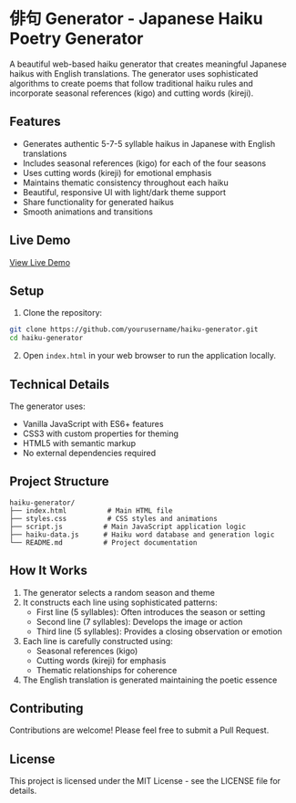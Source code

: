 # 俳句 Generator - Japanese Haiku Poetry Generator

A beautiful web-based haiku generator that creates meaningful Japanese haikus with English translations. The generator uses sophisticated algorithms to create poems that follow traditional haiku rules and incorporate seasonal references (kigo) and cutting words (kireji).

## Features

- Generates authentic 5-7-5 syllable haikus in Japanese with English translations
- Includes seasonal references (kigo) for each of the four seasons
- Uses cutting words (kireji) for emotional emphasis
- Maintains thematic consistency throughout each haiku
- Beautiful, responsive UI with light/dark theme support
- Share functionality for generated haikus
- Smooth animations and transitions

## Live Demo

[View Live Demo](#) <!-- Add your GitHub Pages URL here once deployed -->

## Setup

1. Clone the repository:
```bash
git clone https://github.com/yourusername/haiku-generator.git
cd haiku-generator
```

2. Open `index.html` in your web browser to run the application locally.

## Technical Details

The generator uses:
- Vanilla JavaScript with ES6+ features
- CSS3 with custom properties for theming
- HTML5 with semantic markup
- No external dependencies required

## Project Structure

```
haiku-generator/
├── index.html          # Main HTML file
├── styles.css          # CSS styles and animations
├── script.js          # Main JavaScript application logic
├── haiku-data.js      # Haiku word database and generation logic
└── README.md          # Project documentation
```

## How It Works

1. The generator selects a random season and theme
2. It constructs each line using sophisticated patterns:
   - First line (5 syllables): Often introduces the season or setting
   - Second line (7 syllables): Develops the image or action
   - Third line (5 syllables): Provides a closing observation or emotion
3. Each line is carefully constructed using:
   - Seasonal references (kigo)
   - Cutting words (kireji) for emphasis
   - Thematic relationships for coherence
4. The English translation is generated maintaining the poetic essence

## Contributing

Contributions are welcome! Please feel free to submit a Pull Request.

## License

This project is licensed under the MIT License - see the LICENSE file for details. 